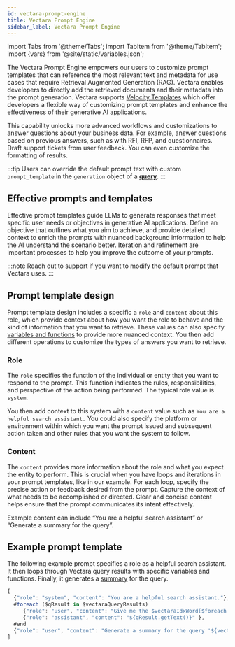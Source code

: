 ```yaml
---
id: vectara-prompt-engine
title: Vectara Prompt Engine
sidebar_label: Vectara Prompt Engine
---
```


import Tabs from '@theme/Tabs';
import TabItem from '@theme/TabItem';
import {vars} from '@site/static/variables.json';

The Vectara Prompt Engine empowers our users to customize prompt templates 
that can reference the most relevant text and metadata for use cases that 
require Retrieval Augmented Generation (RAG). Vectara enables developers to 
directly add the retrieved documents and their metadata into the prompt 
generation. Vectara supports [Velocity Templates](https://velocity.apache.org/engine/1.7/user-guide.html) which offer 
developers a flexible way of customizing prompt templates and enhance the 
effectiveness of their generative AI applications.

This capability unlocks more advanced workflows and customizations to answer 
questions about your business data. For example, answer questions based on 
previous answers, such as with RFI, RFP, and questionnaires. Draft support 
tickets from user feedback. You can even customize the formatting of results.

:::tip
Users can override the default prompt text with custom `prompt_template` in the 
`generation` object of a [**query**](/docs/api-reference/search-apis/search).
:::

## Effective prompts and templates

Effective prompt templates guide LLMs to generate responses that meet specific 
user needs or objectives in generative AI applications. Define an objective 
that outlines what you aim to achieve, and provide detailed context to 
enrich the prompts with nuanced background information to help the AI 
understand the scenario better. Iteration and refinement are important 
processes to help you improve the outcome of your prompts.

:::note
Reach out to support if you want to modify the default prompt that Vectara 
uses.
:::

## Prompt template design
Prompt template design includes a specific a `role` and `content` about this role, 
which provide context about how you want the role to behave and the kind of 
information that you want to retrieve. These values can also specify [variables 
and functions](/docs/prompts/custom-prompts-with-metadata) to provide more nuanced context. You then 
add different operations to customize the types of answers you want to retrieve.


### Role

The `role` specifies the function of the individual or entity that you want to
respond to the prompt. This function indicates the rules, responsibilities, and
perspective of the action being performed. The typical role value is `system`.

You then add context to this system with a `content` value such as
`You are a helpful search assistant.` You could also specify the platform
or environment within which you want the prompt issued and subsequent action
taken and other rules that you want the system to follow.

### Content

The `content` provides more information about the role and what you expect the
entity to perform. This is crucial when you have loops and iterations in your
prompt templates, like in our example. For each loop, specify the precise action or
feedback desired from the prompt. Capture the context of what needs to be
accomplished or directed. Clear and concise content helps ensure that the
prompt communicates its intent effectively.

Example content can include “You are a helpful search assistant” or
“Generate a summary for the query”.

## Example prompt template

The following example prompt specifies a role as a helpful search assistant. 
It then loops through Vectara query results with specific variables and 
functions. Finally, it generates a [summary](docs/learn/grounded-generation/select-a-summarizer) for the query. 

```javascript
[
  {"role": "system", "content": "You are a helpful search assistant."},
  #foreach ($qResult in $vectaraQueryResults)
     {"role": "user", "content": "Give me the $vectaraIdxWord[$foreach.index] search result."},
     {"role": "assistant", "content": "${qResult.getText()}" },
  #end
  {"role": "user", "content": "Generate a summary for the query '${vectaraQuery}' based on the above results."}
]
```
